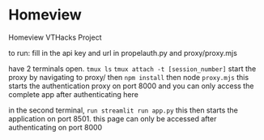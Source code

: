 # Homeview
Homeview VTHacks Project

to run:
fill in the api key and url in propelauth.py and proxy/proxy.mjs

have 2 terminals open. 
```tmux ls``` 
```tmux attach -t [session_number]```
start the proxy by navigating to proxy/
then ```npm install```
then node ```proxy.mjs```
this starts the authentication proxy on port 8000 and you can only access the complete app after authenticating here

in the second terminal, ```run streamlit run app.py```
this then starts the application on port 8501.
this page can only be accessed after authenticating on port 8000


